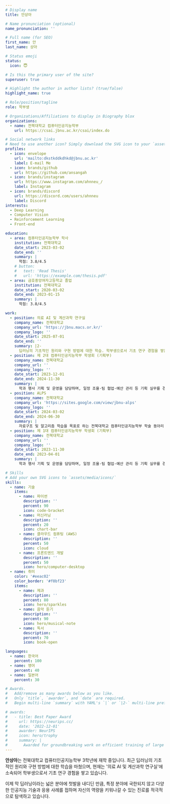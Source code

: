 ```yaml
---
# Display name
title: 안상아

# Name pronunciation (optional)
name_pronunciation: ''

# Full name (for SEO)
first_name: 안
last_name: 상아 

# Status emoji
status:
  icon: 😇

# Is this the primary user of the site?
superuser: true

# Highlight the author in author lists? (true/false)
highlight_name: true

# Role/position/tagline
role: 학부생

# Organizations/Affiliations to display in Biography blox
organizations:
  - name: 전북대학교 컴퓨터인공지능학부
    url: https://csai.jbnu.ac.kr/csai/index.do

# Social network links
# Need to use another icon? Simply download the SVG icon to your `assets/media/icons/` folder.
profiles:
  - icon: envelope
    url: 'mailto:dkstkddkdhkd@jbnu.ac.kr'
    label: E-mail Me
  - icon: brands/github
    url: https://github.com/ansangah
  - icon: brands/instagram      
    url: https://www.instagram.com/ahnneu_/
    label: Instagram
  - icon: brands/discord  
    url: https://discord.com/users/ahnneu
    label: Discord
interests:
  - Deep Learning
  - Computer Vision
  - Reinforcement Learning
  - Front-end

education:
  - area: 컴퓨터인공지능학부 학사
    institution: 전북대학교
    date_start: 2023-03-02
    date_end: ''
    summary: |
      학점: 3.8/4.5
    # button:
    #   text: 'Read Thesis'
    #   url: 'https://example.com/thesis.pdf'
  - area: 금호중앙여자고등학교 졸업
    institution: 전북대학교
    date_start: 2020-03-02
    date_end: 2023-01-15
    summary: |
      학점: 3.8/4.5

work:
  - position: 의료 AI 및 계산과학 연구실
    company_name: 전북대학교
    company_url: 'https://jbnu.macs.or.kr/'
    company_logo: ''
    date_start: 2025-07-01
    date_end: ''
    summary: |2-
      딥러닝의 기초적인 원리와 구현 방법에 대한 학습. 학부생으로서 기초 연구 경험을 쌓음.
  - position: 제 2대 컴퓨터인공지능학부 학생회 (기획부)
    company_name: 전북대학교
    company_url: ''
    company_logo: ''
    date_start: 2023-12-01
    date_end: 2024-11-30
    summary: |
      학과 행사 기획 및 운영을 담당하며, 일정 조율·팀 협업·예산 관리 등 기획 실무를 경험함.
  - position: ALPS
    company_name: 전북대학교
    company_url: 'https://sites.google.com/view/jbnu-alps'
    company_logo: ''
    date_start: 2024-03-02
    date_end: 2024-06-30
    summary: |
      자료구조 및 알고리즘 학습을 목표로 하는 전북대학교 컴퓨터인공지능학부 학술 동아리
  - position: 제 1대 컴퓨터인공지능학부 학생회 (기획부)
    company_name: 전북대학교
    company_url: ''
    company_logo: ''
    date_start: 2023-11-30
    date_end: 2023-04-01
    summary: |
      학과 행사 기획 및 운영을 담당하며, 일정 조율·팀 협업·예산 관리 등 기획 실무를 경험함.

# Skills
# Add your own SVG icons to `assets/media/icons/`
skills:
  - name: 기술
    items:
      - name: 파이썬
        description: ''
        percent: 90
        icon: code-bracket
      - name: 머신러닝
        description: ''
        percent: 20
        icon: chart-bar
      - name: 클라우드 컴퓨팅 (AWS)
        description: ''
        percent: 50
        icon: cloud
      - name: 프론트엔드 개발
        description: ''
        percent: 50
        icon: hero/computer-desktop
  - name: 취미
    color: '#eeac02'
    color_border: '#f0bf23'
    items:
      - name: 제과
        description: ''
        percent: 80
        icon: hero/sparkles
      - name: 음악 듣기
        description: ''
        percent: 90
        icon: hero/musical-note
      - name: 독서
        description: ''
        percent: 70
        icon: book-open

languages:
  - name: 한국어
    percent: 100
  - name: 영어
    percent: 40
  - name: 일본어
    percent: 30

# Awards.
#   Add/remove as many awards below as you like.
#   Only `title`, `awarder`, and `date` are required.
#   Begin multi-line `summary` with YAML's `|` or `|2-` multi-line prefix and indent 2 spaces below.

# awards:
#   - title: Best Paper Award
#     url: https://neurips.cc/
#     date: '2022-12-01'
#     awarder: NeurIPS
#     icon: hero/trophy
#     summary: |
#       Awarded for groundbreaking work on efficient training of large models.
---
```

<div data-pagefind-body>
<strong>안상아</strong>는 전북대학교 컴퓨터인공지능학부 3학년에 재학 중입니다. 
최근 딥러닝의 기초적인 원리와 구현 방법에 대한 학습을 마쳤으며, 현재는 '의료 AI 및 계산과학 연구실'에 소속되어 학부생으로서 기초 연구 경험을 쌓고 있습니다.

이제 막 딥러닝이라는 넓은 분야에 첫발을 내디딘 만큼, 특정 분야에 국한되지 않고 다양한 인공지능 기술과 응용 사례를 접하며 자신의 역량을 키워나갈 수 있는 진로를 적극적으로 탐색하고 있습니다.
</div>